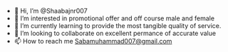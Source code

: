 - 👋 Hi, I’m @Shaabajnr007
- 👀 I’m interested in promotional offer and off course male and female 
- 🌱 I’m currently learning to provide the most tangible quality of service.
- 💞️ I’m looking to collaborate on excellent permance of accurate value 
- 📫 How to reach me Sabamuhammad007@gmail.com

<!---
Shaabajnr007/Shaabajnr007 is a ✨ special ✨ repository because its `README.md` (this file) appears on your GitHub profile.
You can click the Preview link to take a look at your changes.
--->
